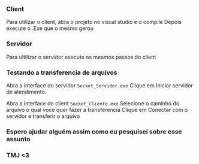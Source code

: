 ### Client
Para utilizar o client, abra o projeto no visual studio e o compile
Depois execute o .Exe que o mesmo gerou

### Servidor
Para ultilizar o servidor execute os mesmos passos do client

### Testando a transferencia de arquivos
Abra a interface do servidor `Socket_Servidor.exe`
Clique em Iniciar servidor de atendimento.

Abra a interface do client `Socket_Cliente.exe`
Selecione o caminho do arquivo o qual voce quer fazer a transferencia
Clique em Conectar com o servidor e transferir o arquivo

### Espero ajudar alguém assim como eu pesquisei sobre esse assunto
### TMJ <3
